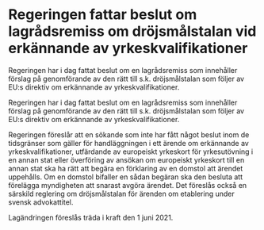 # Regeringen fattar beslut om lagrådsremiss om dröjsmålstalan vid erkännande av yrkeskvalifikationer

Regeringen har i dag fattat beslut om en lagrådsremiss som innehåller förslag på genomförande av den rätt till s.k. dröjsmålstalan som följer av EU:s direktiv om erkännande av yrkeskvalifikationer.

Regeringen har i dag fattat beslut om en lagrådsremiss som innehåller förslag på genomförande av den rätt till s.k. dröjsmålstalan som följer av EU:s direktiv om erkännande av yrkeskvalifikationer.

Regeringen föreslår att en sökande som inte har fått något beslut inom de tidsgränser som gäller för handläggningen i ett ärende om erkännande av yrkeskvalifikationer, utfärdande av europeiskt yrkeskort för yrkesutövning i en annan stat eller överföring av ansökan om europeiskt yrkeskort till en annan stat ska ha rätt att begära en förklaring av en domstol att ärendet uppehålls. Om en domstol bifaller en sådan begäran ska den besluta att förelägga myndigheten att snarast avgöra ärendet. Det föreslås också en särskild reglering om dröjsmålstalan för ärenden om etablering under svensk advokattitel.

Lagändringen föreslås träda i kraft den 1 juni 2021.
